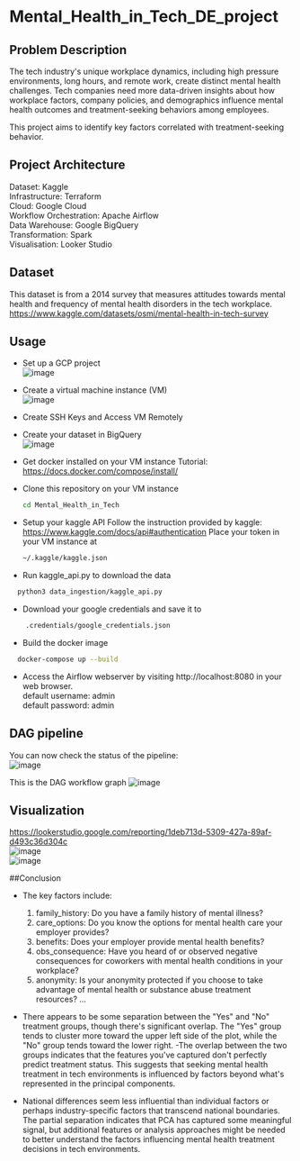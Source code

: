 # Mental_Health_in_Tech_DE_project
    
## Problem Description
The tech industry's unique workplace dynamics, including high pressure environments, long hours, and remote work, create distinct mental health challenges. Tech companies need more data-driven insights about how workplace factors, company policies, and demographics influence mental health outcomes and treatment-seeking behaviors among employees. 

This project aims to identify key factors correlated with treatment-seeking behavior.

## Project Architecture
Dataset: Kaggle<br>
Infrastructure: Terraform<br>
Cloud: Google Cloud<br>
Workflow Orchestration: Apache Airflow<br>
Data Warehouse: Google BigQuery<br>
Transformation: Spark<br>
Visualisation: Looker Studio<br>


## Dataset
This dataset is from a 2014 survey that measures attitudes towards mental health and frequency of mental health disorders in the tech workplace.
https://www.kaggle.com/datasets/osmi/mental-health-in-tech-survey

## Usage
- Set up a GCP project<br>
  ![image](https://github.com/user-attachments/assets/16ae08fe-ec2b-46b7-a6ff-34abf498e682)

- Create a virtual machine instance (VM)<br>
  ![image](https://github.com/user-attachments/assets/42d270e7-0caf-48af-a906-ec653e70d77e)

- Create SSH Keys and Access VM Remotely

- Create your dataset in BigQuery<br>
  ![image](https://github.com/user-attachments/assets/debf9503-a818-44d6-bdd8-bc74fa58dc1b)

- Get docker installed on your VM instance
  Tutorial: https://docs.docker.com/compose/install/

- Clone this repository on your VM instance
  ```bash
  cd Mental_Health_in_Tech
  ```
- Setup your kaggle API
  Follow the instruction provided by kaggle: https://www.kaggle.com/docs/api#authentication
  Place your token in your VM instance at
  ```bash
  ~/.kaggle/kaggle.json
  ```
- Run kaggle_api.py to download the data
```bash
  python3 data_ingestion/kaggle_api.py
```
- Download your google credentials and save it to
```bash
    .credentials/google_credentials.json
```  
- Build the docker image
```bash
  docker-compose up --build
```
- Access the Airflow webserver by visiting http://localhost:8080 in your web browser.<br>
  default username: admin<br>
  default password: admin<br>

## DAG pipeline
You can now check the status of the pipeline:<br>
![image](https://github.com/user-attachments/assets/2ccdee5a-d9ee-4097-a29b-85df9aa9165a)

This is the DAG workflow graph
![image](https://github.com/user-attachments/assets/065feb83-98ff-4d0f-96cf-ece6fa1727fa)

## Visualization
https://lookerstudio.google.com/reporting/1deb713d-5309-427a-89af-d493c36d304c
<br> 
![image](https://github.com/user-attachments/assets/8237f3ad-2d57-4abd-9a5f-7be35ed6aadf)
<br> 
![image](https://github.com/user-attachments/assets/a80b8b59-5e46-474c-8705-aa10cb19439e)

##Conclusion
- The key factors include:
  1. family_history: Do you have a family history of mental illness?
  2. care_options: Do you know the options for mental health care your employer provides?
  3. benefits: Does your employer provide mental health benefits?
  4. obs_consequence: Have you heard of or observed negative consequences for coworkers with mental health conditions in your workplace?
  5. anonymity: Is your anonymity protected if you choose to take advantage of mental health or substance abuse treatment resources?
  ...
  
- There appears to be some separation between the "Yes" and "No" treatment groups, though there's significant overlap. The "Yes" group tends to cluster more toward the upper left side of the plot, while the "No" group tends toward the lower right.
-The overlap between the two groups indicates that the features you've captured don't perfectly predict treatment status. This suggests that seeking mental health treatment in tech environments is influenced by factors beyond what's represented in the principal components.
- National differences seem less influential than individual factors or perhaps industry-specific factors that transcend national boundaries.
The partial separation indicates that PCA has captured some meaningful signal, but additional features or analysis approaches might be needed to better understand the factors influencing mental health treatment decisions in tech environments.

